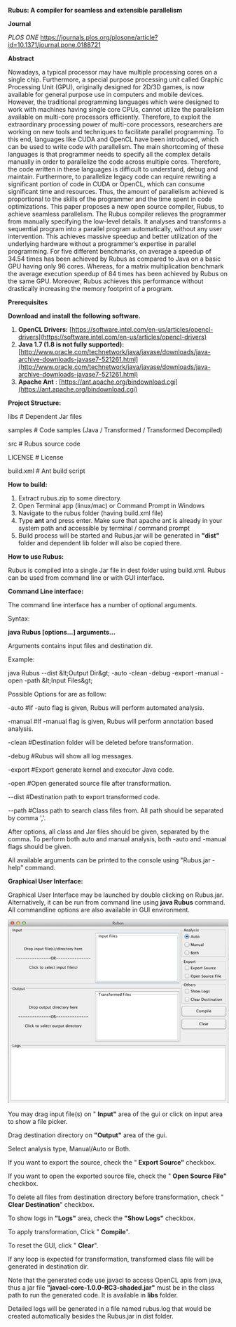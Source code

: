 **Rubus: A compiler for seamless and extensible parallelism**

**Journal**

*PLOS ONE* https://journals.plos.org/plosone/article?id=10.1371/journal.pone.0188721

**Abstract**

Nowadays, a typical processor may have multiple processing cores on a single chip. Furthermore, a special purpose processing unit called Graphic Processing Unit (GPU), originally designed for 2D/3D games, is now available for general purpose use in computers and mobile devices. However, the traditional programming languages which were designed to work with machines having single core CPUs, cannot utilize the parallelism available on multi-core processors efficiently. Therefore, to exploit the extraordinary processing power of multi-core processors, researchers are working on new tools and techniques to facilitate parallel programming. To this end, languages like CUDA and OpenCL have been introduced, which can be used to write code with parallelism. The main shortcoming of these languages is that programmer needs to specify all the complex details manually in order to parallelize the code across multiple cores. Therefore, the code written in these languages is difficult to understand, debug and maintain. Furthermore, to parallelize legacy code can require rewriting a significant portion of code in CUDA or OpenCL, which can consume significant time and resources. Thus, the amount of parallelism achieved is proportional to the skills of the programmer and the time spent in code optimizations. This paper proposes a new open source compiler, Rubus, to achieve seamless parallelism. The Rubus compiler relieves the programmer from manually specifying the low-level details. It analyses and transforms a sequential program into a parallel program automatically, without any user intervention. This achieves massive speedup and better utilization of the underlying hardware without a programmer’s expertise in parallel programming. For five different benchmarks, on average a speedup of 34.54 times has been achieved by Rubus as compared to Java on a basic GPU having only 96 cores. Whereas, for a matrix multiplication benchmark the average execution speedup of 84 times has been achieved by Rubus on the same GPU. Moreover, Rubus achieves this performance without drastically increasing the memory footprint of a program.

**Prerequisites**

**Download and install the following software.**

1. **OpenCL Drivers:** [https://software.intel.com/en-us/articles/opencl-drivers](https://software.intel.com/en-us/articles/opencl-drivers)
2. **Java 1.7 (1.8 is not fully supported):** [http://www.oracle.com/technetwork/java/javase/downloads/java-archive-downloads-javase7-521261.html](http://www.oracle.com/technetwork/java/javase/downloads/java-archive-downloads-javase7-521261.html)
3. **Apache Ant** : [https://ant.apache.org/bindownload.cgi](https://ant.apache.org/bindownload.cgi)

**Project Structure:**

libs # Dependent Jar files

samples # Code samples (Java / Transformed / Transformed Decompiled)

src # Rubus source code

LICENSE # License

build.xml # Ant build script

**How to build:**

1. Extract rubus.zip to some directory.
2. Open Terminal app (linux/mac) or Command Prompt in Windows
3. Navigate to the rubus folder (having build.xml file)
4. Type **ant** and press enter. Make sure that apache ant is already in your system path and accessible by terminal / command prompt
5. Build process will be started and Rubus.jar will be generated in **&quot;dist&quot;** folder and dependent lib folder will also be copied there.

**How to use Rubus:**

Rubus is compiled into a single Jar file in dest folder using build.xml. Rubus can be used from command line or with GUI interface.

**Command Line interface:**

The command line interface has a number of optional arguments.

Syntax:

**java Rubus [options...] arguments...**

Arguments contains input files and destination dir.

Example:

java Rubus --dist \&lt;Output Dir\&gt; -auto -clean -debug -export -manual -open -path \&lt;Input Files\&gt;

Possible Options for are as follow:

-auto #If -auto flag is given, Rubus will perform automated analysis.

-manual #If -manual flag is given, Rubus will perform annotation based analysis.

-clean #Destination folder will be deleted before transformation.

-debug #Rubus will show all log messages.

-export #Export generate kernel and executor Java code.

-open #Open generated source file after transformation.

--dist #Destination path to export transformed code.

--path #Class path to search class files from. All path should be separated by comma &#39;,&#39;.

After options, all class and Jar files should be given, separated by the comma. To perform both auto and manual analysis, both -auto and -manual flags should be given.

All available arguments can be printed to the console using &quot;Rubus.jar -help&quot; command.

**Graphical User Interface:**

Graphical User Interface may be launched by double clicking on Rubus.jar. Alternatively, it can be run from command line using **java Rubus** command. All commandline options are also available in GUI environment.

![](gui.png)

You may drag input file(s) on &quot; **Input&quot;** area of the gui or click on input area to show a file picker.

Drag destination directory on **&quot;Output&quot;** area of the gui.

Select analysis type, Manual/Auto or Both.

If you want to export the source, check the &quot; **Export Source&quot;** checkbox.

If you want to open the exported source file, check the &quot; **Open Source File&quot;** checkbox.

To delete all files from destination directory before transformation, check &quot; **Clear Destination**&quot; checkbox.

To show logs in **&quot;Logs&quot;** area, check the **&quot;Show Logs&quot;** checkbox.

To apply transformation, Click &quot; **Compile**&quot;.

To reset the GUI, click &quot; **Clear**&quot;.

If any loop is expected for transformation, transformed class file will be generated in destination dir.

Note that the generated code use javacl to access OpenCL apis from java, thus a jar file **&quot;javacl-core-1.0.0-RC3-shaded.jar&quot;** must be in the class path to run the generated code. It is available in **libs** folder.

Detailed logs will be generated in a file named rubus.log that would be created automatically besides the Rubus.jar in dist folder.
